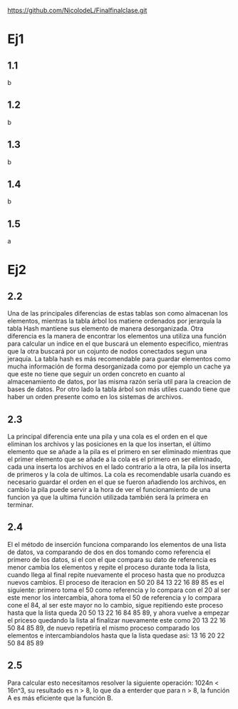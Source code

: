 https://github.com/NicolodeL/Finalfinalclase.git
# Ej1
## 1.1 
b
## 1.2
b
## 1.3
b
## 1.4
b
## 1.5
a
# Ej2
## 2.2
Una de las principales diferencias de estas tablas son como almacenan los elementos, mientras la tabla árbol los matiene ordenados por jerarquía la tabla Hash mantiene sus elemento de manera desorganizada. Otra diferencia es la manera de encontrar los elementos una utiliza una función para calcular un indice en el que buscará un elemento especifico, mientras que la otra buscará por un cojunto de nodos conectados segun una jeraquía.
La tabla hash es más recomendable para guardar elementos como mucha información de forma desorganizada como por ejemplo un cache ya que este no tiene que seguir un orden concreto en cuanto al almacenamiento de datos, por las misma razón sería util para la creacion de bases de datos. Por otro lado la tabla árbol son más utiles cuando tiene que haber un orden presente como en los sistemas de archivos.
## 2.3
La principal diferencia ente una pila y una cola es el orden en el que eliminan los archivos y las posiciones en la que los insertan, el último elemento que se añade a la pila es el primero en ser eliminado mientras que el primer elemento que se añade a la cola es el primero en ser eliminado, cada una inserta los archivos en el lado contrario a la otra, la pila los inserta de primeros y la cola de ultimos. La cola es recomendable usarla cuando es necesario guardar el orden en el que se fueron añadiendo los archivos, en cambio la pila puede servir a la hora de ver el funcionamiento de una funcion ya que la ultima función utilizada también será la primera en terminar.
## 2.4
El el método de inserción funciona comparando los elementos de una lista de datos, va comparando de dos en dos tomando como referencia el primero de los datos, si el con el que compara su dato de referencia es menor cambia los elementos y repite el proceso durante toda la lista, cuando llega al final repite nuevamente el proceso hasta que no produzca nuevos cambios.
El proceso de iteracion en 50 20 84 13 22 16 89 85 es el siguiente: primero toma el 50 como referencia y lo compara con el 20 al ser este menor los intercambia, ahora toma el 50 de referencia y lo compara cone el 84, al ser este mayor no lo cambio, sigue repitiendo este proceso hasta que la lista queda 20 50 13 22 16  84 85 89, y ahora vuelve a empezar el priceso quedando la lista al finalizar nuevamente este como 20 13 22 16 50 84 85 89, de nuevo repetiría el mismo proceso comparado los elementos e intercambiandolos hasta que la lista quedase asi: 13 16 20 22 50 84 85 89
## 2.5
Para calcular esto necesitamos resolver la siguiente operación: 1024n < 16n^3, su resultado es n > 8, lo que da a enterder que para n > 8, la función A es más eficiente que la función B.
